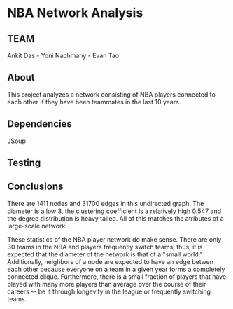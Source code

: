 # NBA Network Analysis #

## TEAM ## 

Ankit Das - Yoni Nachmany - Evan Tao

## About ##

This project analyzes a network consisting of NBA players connected to each other if they have been teammates in the last 10 years. 

## Dependencies ## 

JSoup

## Testing ##

## Conclusions ##

There are 1411 nodes and 31700 edges in this undirected graph. The diameter is a low 3, the clustering coefficient is a relatively high 0.547 and the degree distribution is heavy tailed. All of this matches the atributes of a large-scale network. 

These statistics of the NBA player network do make sense. There are only 30 teams in the NBA and players frequently switch teams; thus, it is expected that the diameter of the network is that of a "small world." Additionally, neighbors of a node are expected to have an edge betwen each other because everyone on a team in a given year forms a completely connected clique. Furthermore, there is a small fraction of players that have played with many more players than average over the course of their careers -- be it through longevity in the league or frequently switching teams. 

